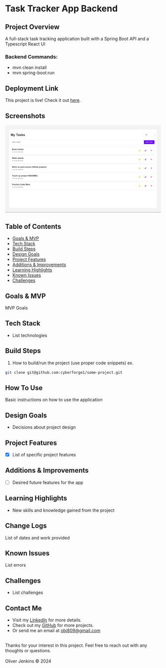 # Task Tracker App Backend 

## Project Overview
A full-stack task tracking application built with a Spring Boot API and a Typescript React UI

### Backend Commands:
- mvn clean install
- mvn spring-boot:run


## Deployment Link
This project is live! Check it out [here](https://www.somelink.com).


## Screenshots
![Project Screenshot](./project-screenshot.png)




## Table of Contents
- [Goals & MVP](#goals--MVP)
- [Tech Stack](#tech-stack)
- [Build Steps](#build-steps)
- [Design Goals](#design-goals)
- [Project Features](#project-features)
- [Additions & Improvements](#additions--improvements)
- [Learning Highlights](#learning-highlights)
- [Known Issues](#known-issues)
- [Challenges](#challenges)


## Goals & MVP
MVP
Goals


## Tech Stack
- List technologies


## Build Steps
1. How to build/run the project (use proper code snippets)
ex.
  ```bash
  git clone git@github.com:cyberforge1/some-project.git
```


## How To Use
Basic instructions on how to use the application


## Design Goals
- Decisions about project design


## Project Features
- [x] List of specific project features


## Additions & Improvements
- [ ] Desired future features for the app


## Learning Highlights
- New skills and knowledge gained from the project


## Change Logs
List of dates and work provided


## Known Issues
List errors


## Challenges
- List challenges


## Contact Me
- Visit my [LinkedIn](https://www.linkedin.com/in/obj809/) for more details.
- Check out my [GitHub](https://github.com/cyberforge1) for more projects.
- Or send me an email at obj809@gmail.com
<br />
Thanks for your interest in this project. Feel free to reach out with any thoughts or questions.
<br />
<br />
Oliver Jenkins © 2024
